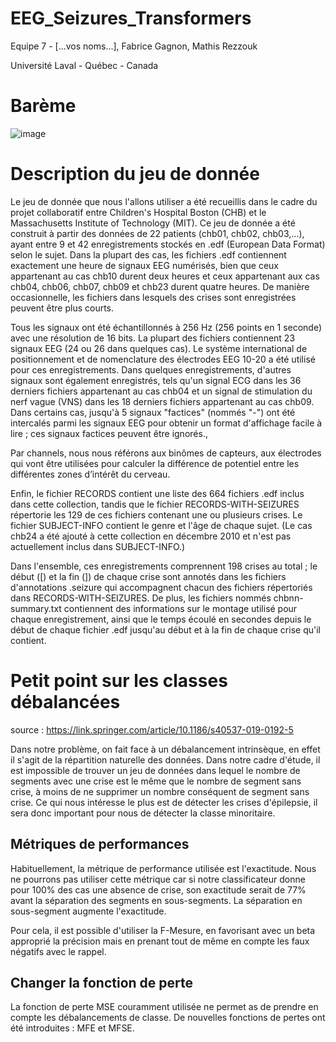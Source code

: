 # EEG_Seizures_Transformers

Equipe 7 - [...vos noms...], Fabrice Gagnon, Mathis Rezzouk

Université Laval - Québec - Canada 

# Barème

![image](https://github.com/Rinkachirikiari/EEG_Seizures_Transformers-/assets/90961553/cc0f08de-ea42-4624-93c9-f06018a7723e)

# Description du jeu de donnée 

Le jeu de donnée que nous l'allons utiliser a été recueillis dans le cadre du projet collaboratif entre Children's Hospital Boston (CHB) et le Massachusetts Institute of Technology (MIT). 
Ce jeu de donnée a été construit à partir des données de 22 patients (chb01, chb02, chb03,...), ayant entre 9 et 42 enregistrements stockés en .edf (European Data Format) selon le sujet. Dans la plupart des cas, les fichiers .edf contiennent exactement une heure de signaux EEG numérisés, bien que ceux appartenant au cas chb10 durent deux heures et ceux appartenant aux cas chb04, chb06, chb07, chb09 et chb23 durent quatre heures. De manière occasionnelle, les fichiers dans lesquels des crises sont enregistrées peuvent être plus courts.

Tous les signaux ont été échantillonnés à 256 Hz (256 points en 1 seconde) avec une résolution de 16 bits. La plupart des fichiers contiennent 23 signaux EEG (24 ou 26 dans quelques cas). Le système international de positionnement et de nomenclature des électrodes EEG 10-20 a été utilisé pour ces enregistrements. Dans quelques enregistrements, d'autres signaux sont également enregistrés, tels qu'un signal ECG dans les 36 derniers fichiers appartenant au cas chb04 et un signal de stimulation du nerf vague (VNS) dans les 18 derniers fichiers appartenant au cas chb09. Dans certains cas, jusqu'à 5 signaux "factices" (nommés "-") ont été intercalés parmi les signaux EEG pour obtenir un format d'affichage facile à lire ; ces signaux factices peuvent être ignorés.,

Par channels, nous nous référons aux binômes de capteurs, aux électrodes qui vont être utilisées pour calculer la différence de potentiel entre les différentes zones d’intérêt du cerveau.

Enfin, le fichier RECORDS contient une liste des 664 fichiers .edf inclus dans cette collection, tandis que le fichier RECORDS-WITH-SEIZURES répertorie les 129 de ces fichiers contenant une ou plusieurs crises. Le fichier SUBJECT-INFO contient le genre et l'âge de chaque sujet. (Le cas chb24 a été ajouté à cette collection en décembre 2010 et n'est pas actuellement inclus dans SUBJECT-INFO.)

Dans l'ensemble, ces enregistrements comprennent 198 crises au total ; le début ([) et la fin (]) de chaque crise sont annotés dans les fichiers d'annotations .seizure qui accompagnent chacun des fichiers répertoriés dans RECORDS-WITH-SEIZURES. De plus, les fichiers nommés chbnn-summary.txt contiennent des informations sur le montage utilisé pour chaque enregistrement, ainsi que le temps écoulé en secondes depuis le début de chaque fichier .edf jusqu'au début et à la fin de chaque crise qu'il contient.

# Petit point sur les classes débalancées
source : https://link.springer.com/article/10.1186/s40537-019-0192-5

Dans notre problème, on fait face à un débalancement intrinsèque, en effet il s'agit de la répartition naturelle des données. Dans notre cadre d'étude, il est impossible de trouver un jeu de données dans lequel le nombre de segments avec une crise est le même que le nombre de segment sans crise, à moins de ne supprimer un nombre conséquent de segment sans crise. Ce qui nous intéresse le plus est de détecter les crises d'épilepsie, il sera donc important pour nous de détecter la classe minoritaire.

## Métriques de performances

Habituellement, la métrique de performance utilisée est l'exactitude. Nous ne pourrons pas utiliser cette métrique car si notre classificateur donne pour 100% des cas une absence de crise, son exactitude serait de 77% avant la séparation des segments en sous-segments. La séparation en sous-segment augmente l'exactitude.

Pour cela, il est possible d'utiliser la F-Mesure, en favorisant avec un beta approprié la précision mais en prenant tout de même en compte les faux négatifs avec le rappel.

## Changer la fonction de perte 

La fonction de perte MSE couramment utilisée ne permet as de prendre en compte les débalancements de classe. De nouvelles fonctions de pertes ont été introduites : MFE et MFSE.
